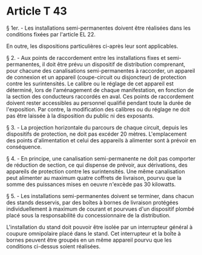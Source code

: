 # Article T 43

§ 1er. - Les installations semi-permanentes doivent être réalisées dans les conditions fixées par l'article EL 22.

En outre, les dispositions particulières ci-après leur sont applicables.

§ 2. - Aux points de raccordement entre les installations fixes et semi-permanentes, il doit être prévu un dispositif de distribution comprenant, pour chacune des canalisations semi-permanentes à raccorder, un appareil de connexion et un appareil (coupe-circuit ou disjoncteur) de protection contre les surintensités. Le calibre ou le réglage de cet appareil est déterminé, lors de l'aménagement de chaque manifestation, en fonction de la section des conducteurs raccordés en aval. Ces points de raccordement doivent rester accessibles au personnel qualifié pendant toute la durée de l'exposition. Par contre, la modification des calibres ou du réglage ne doit pas être laissée à la disposition du public ni des exposants.

§ 3. - La projection horizontale du parcours de chaque circuit, depuis les dispositifs de protection, ne doit pas excéder 20 mètres. L'emplacement des points d'alimentation et celui des appareils à alimenter sont à prévoir en conséquence.

§ 4. - En principe, une canalisation semi-permanente ne doit pas comporter de réduction de section, ce qui dispense de prévoir, aux dérivations, des appareils de protection contre les surintensités. Une même canalisation peut alimenter au maximum quatre coffrets de livraison, pourvu que la somme des puissances mises en oeuvre n'excède pas 30 kilowatts.

§ 5. - Les installations semi-permanentes doivent se terminer, dans chacun des stands desservis, par des boîtes à bornes de livraison protégées individuellement à maximum de courant et pourvues d'un dispositif plombé placé sous la responsabilité du concessionnaire de la distribution.

L'installation du stand doit pouvoir être isolée par un interrupteur général à coupure omnipolaire placé dans le stand. Cet interrupteur et la boîte à bornes peuvent être groupés en un même appareil pourvu que les conditions ci-dessus soient réalisées.
